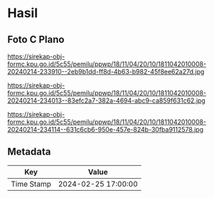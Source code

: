 # Hasil

## Foto C Plano

https://sirekap-obj-formc.kpu.go.id/5c55/pemilu/ppwp/18/11/04/20/10/1811042010008-20240214-233910--2eb9b1dd-ff8d-4b63-b982-45f8ee62a27d.jpg

https://sirekap-obj-formc.kpu.go.id/5c55/pemilu/ppwp/18/11/04/20/10/1811042010008-20240214-234013--83efc2a7-382a-4694-abc9-ca859f631c62.jpg

https://sirekap-obj-formc.kpu.go.id/5c55/pemilu/ppwp/18/11/04/20/10/1811042010008-20240214-234114--631c6cb6-950e-457e-824b-30fba9112578.jpg


## Metadata

| Key        | Value               |
| ---------- | ------------------- |
| Time Stamp | 2024-02-25 17:00:00 |



